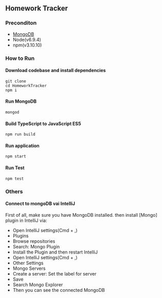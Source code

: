## Homework Tracker


### Preconditon
- [MongoDB](https://docs.mongodb.com/manual/tutorial/install-mongodb-on-os-x/#install-mongodb-community-edition-with-homebrew) 
- Node(v6.9.4)
- npm(v3.10.10)


### How to Run

#### Download codebase and install dependencies

```
git clone 
cd HomeworkTracker
npm i
```

#### Run MongoDB
```
mongod
```

#### Build TypeScript to JavaScript ES5
```
npm run build
```

#### Run application
```
npm start
```

#### Run Test
```
npm test
```

### Others

#### Connect to mongoDB vai IntelliJ

First of all, make sure you have MongoDB installed. then install [Mongo] plugin in IntelliJ via:

- Open IntelliJ settings(Cmd + ,)
- Plugins
- Browse repositories
- Search: Mongo Plugin
- Install the Plugin and then restart IntelliJ
- Open IntelliJ settings(Cmd + ,)
- Other Settings
- Mongo Servers
- Create a server: Set the label for server
- Save
- Search Mongo Explorer
- Then you can see the connected MongoDB






